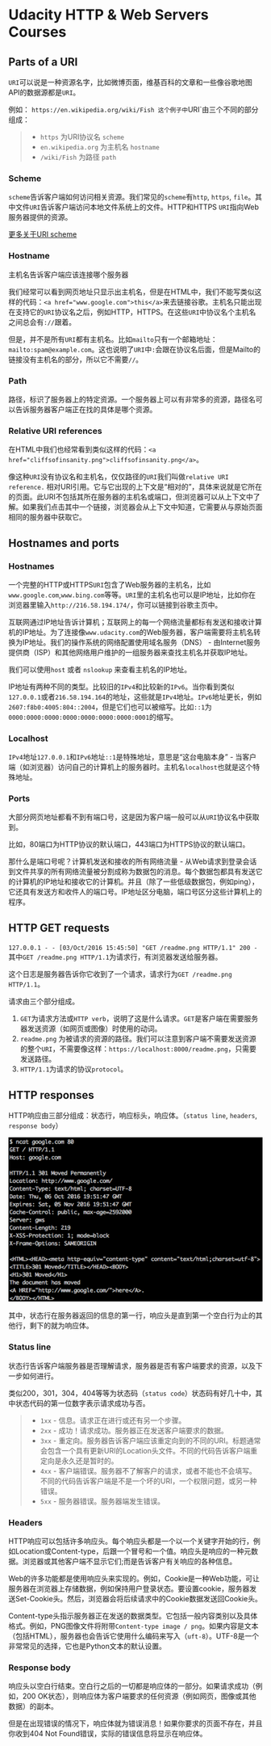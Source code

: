 # Udacity HTTP & Web Servers Courses

## Parts of a URI
`URI`可以说是一种资源名字，比如微博页面，维基百科的文章和一些像谷歌地图API的数据源都是`URI`。

例如： `https://en.wikipedia.org/wiki/Fish
这个例子中`URI`由三个不同的部分组成：

>* `https` 为URI协议名 `scheme`
>* `en.wikipedia.org` 为主机名 `hostname`
>* `/wiki/Fish` 为路径 `path`

### Scheme
`scheme`告诉客户端如何访问相关资源。我们常见的`scheme`有`http`, `https`, `file`。其中文件`URI`告诉客户端访问本地文件系统上的文件。HTTP和HTTPS `URI`指向Web服务器提供的资源。

[更多关于URI scheme]('http://www.iana.org/assignments/uri-schemes/uri-schemes.xhtml')

### Hostname
主机名告诉客户端应该连接哪个服务器

我们经常可以看到网页地址只显示出主机名，但是在HTML中，我们不能写类似这样的代码：`<a href="www.google.com">this</a>`来去链接谷歌。主机名只能出现在支持它的`URI`协议名之后，例如HTTP，HTTPS。在这些`URI`中协议名个主机名之间总会有`://`跟着。

但是，并不是所有`URI`都有主机名。比如`mailto`只有一个邮箱地址：`mailto:spam@example.com`。这也说明了`URI`中`:`会跟在协议名后面，但是Mailto的链接没有主机名的部分，所以它不需要`//`。

### Path
路径，标识了服务器上的特定资源。一个服务器上可以有非常多的资源，路径名可以告诉服务器客户端正在找的具体是哪个资源。

### Relative URI references
在HTML中我们也经常看到类似这样的代码：`<a href="cliffsofinsanity.png">cliffsofinsanity.png</a>`。

像这种`URI`没有协议名和主机名，仅仅路径的`URI`我们叫做`relative URI reference.` 相对URI引用。它与它出现的上下文是“相对的”，具体来说就是它所在的页面。此URI不包括其所在服务器的主机名或端口，但浏览器可以从上下文中了解。如果我们点击其中一个链接，浏览器会从上下文中知道，它需要从与原始页面相同的服务器中获取它。


## Hostnames and ports
### Hostnames
一个完整的HTTP或HTTPS`URI`包含了Web服务器的主机名，比如`www.google.com`,`www.bing.com`等等。`URI`里的主机名也可以是IP地址，比如你在浏览器里输入`http://216.58.194.174/`，你可以链接到谷歌主页中。

互联网通过IP地址告诉计算机；互联网上的每一个网络流量都标有发送和接收计算机的IP地址。为了连接像`www.udacity.com`的Web服务器，客户端需要将主机名转换为IP地址。我们的操作系统的网络配置使用域名服务（DNS） - 由Internet服务提供商（ISP）和其他网络用户维护的一组服务器来查找主机名并获取IP地址。

我们可以使用`host` 或者 `nslookup` 来查看主机名的IP地址。

IP地址有两种不同的类型。比较旧的`IPv4`和比较新的`IPv6`。当你看到类似`127.0.0.1`或者`216.58.194.164`的地址，这些就是`IPv4`地址。`IPv6`地址更长，例如`2607:f8b0:4005:804::2004`，但是它们也可以被缩写。比如`::1`为`0000:0000:0000:0000:0000:0000:0000:0001`的缩写。

### Localhost
`IPv4`地址`127.0.0.1`和`IPv6`地址`::1`是特殊地址，意思是“这台电脑本身” - 当客户端（如浏览器）访问自己的计算机上的服务器时。主机名`localhost`也就是这个特殊地址。

### Ports
大部分网页地址都看不到有端口号，这是因为客户端一般可以从`URI`协议名中获取到。

比如，80端口为HTTP协议的默认端口，443端口为HTTPS协议的默认端口。

那什么是端口号呢？计算机发送和接收的所有网络流量 - 从Web请求到登录会话到文件共享的所有网络流量被分割成称为数据包的消息。每个数据包都具有发送它的计算机的IP地址和接收它的计算机。并且（除了一些低级数据包，例如ping），它还具有发送方和收件人的端口号。IP地址区分电脑，端口号区分这些计算机上的程序。

## HTTP GET requests
`127.0.0.1 - - [03/Oct/2016 15:45:50] "GET /readme.png HTTP/1.1" 200 -`
其中`GET /readme.png HTTP/1.1`为请求行，有浏览器发送给服务器。

这个日志是服务器告诉你它收到了一个请求，请求行为`GET /readme.png HTTP/1.1`。

请求由三个部分组成。

1. `GET`为请求方法或`HTTP verb`，说明了这是什么请求。`GET`是客户端在需要服务器发送资源（如网页或图像）时使用的动词。
2. `readme.png` 为被请求的资源的路径。我们可以注意到客户端不需要发送资源的整个`URI`，不需要像这样：`https://localhost:8000/readme.png`，只需要发送路径。
3. `HTTP/1.1`为请求的协议`protocol`。

## HTTP responses
HTTP响应由三部分组成：状态行，响应标头，响应体。（`status line`, `headers`, `response body`）

![GET Response](img/get-response.jpg)

其中，状态行在服务器返回的信息的第一行，响应头是直到第一个空白行为止的其他行，剩下的就为响应体。

### Status line
状态行告诉客户端服务器是否理解请求，服务器是否有客户端要求的资源，以及下一步如何进行。

类似200，301，304，404等等为状态码（`status code`）状态码有好几十中，其中状态代码的第一位数字表示请求成功与否。

>* `1xx` - 信息。请求正在进行或还有另一个步骤。
>* `2xx` - 成功！请求成功。服务器正在发送客户端要求的数据。
>* `3xx` - 重定向。服务器告诉客户端应该重定向到的不同的URI。标题通常会包含一个具有更新URI的Location头文件。不同的代码告诉客户端重定向是永久还是暂时的。
>* `4xx` - 客户端错误。服务器不了解客户的请求，或者不能也不会填写。不同的代码告诉客户端是不是一个坏的URI，一个权限问题，或另一种错误。
>* `5xx` - 服务器错误。服务器端发生错误。

### Headers
HTTP响应可以包括许多响应头。每个响应头都是一个以一个关键字开始的行，例如Location或Content-type，后跟一个冒号和一个值。响应头是响应的一种元数据。浏览器或其他客户端不显示它们;而是告诉客户有关响应的各种信息。

Web的许多功能都是使用响应头来实现的。例如，Cookie是一种Web功能，可让服务器在浏览器上存储数据，例如保持用户登录状态。要设置cookie，服务器发送Set-Cookie头。然后，浏览器会将后续请求中的Cookie数据发送回Cookie头。

Content-type头指示服务器正在发送的数据类型。它包括一般内容类别以及具体格式。例如，PNG图像文件将附带`Content-type image / png`。如果内容是文本（包括HTML），服务器也会告诉它使用什么编码来写入（`uft-8`）。UTF-8是一个非常常见的选择，它也是Python文本的默认设置。

### Response body
响应头以空白行结束。空白行之后的一切都是响应体的一部分。如果请求成功（例如，200 OK状态），则响应体为客户端要求的任何资源（例如网页，图像或其他数据）的副本。

但是在出现错误的情况下，响应体就为错误消息！如果你要求的页面不存在，并且你收到404 Not Found错误，实际的错误信息将显示在响应体。